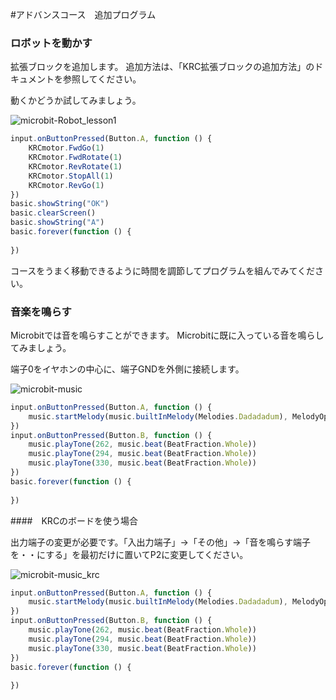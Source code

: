 #アドバンスコース　追加プログラム
### ロボットを動かす

拡張ブロックを追加します。
追加方法は、「KRC拡張ブロックの追加方法」のドキュメントを参照してください。

動くかどうか試してみましょう。

![microbit-Robot_lesson1](C:\Users\MtM\Downloads\microbit-Robot_lesson1.png)

```javascript
input.onButtonPressed(Button.A, function () {
    KRCmotor.FwdGo(1)
    KRCmotor.FwdRotate(1)
    KRCmotor.RevRotate(1)
    KRCmotor.StopAll(1)
    KRCmotor.RevGo(1)
})
basic.showString("OK")
basic.clearScreen()
basic.showString("A")
basic.forever(function () {
	
})
```



コースをうまく移動できるように時間を調節してプログラムを組んでみてください。



### 音楽を鳴らす

Microbitでは音を鳴らすことができます。
Microbitに既に入っている音を鳴らしてみましょう。

端子0をイヤホンの中心に、端子GNDを外側に接続します。

![microbit-music](C:\Users\MtM\Downloads\microbit-music.png)



```javascript
input.onButtonPressed(Button.A, function () {
    music.startMelody(music.builtInMelody(Melodies.Dadadadum), MelodyOptions.Once)
})
input.onButtonPressed(Button.B, function () {
    music.playTone(262, music.beat(BeatFraction.Whole))
    music.playTone(294, music.beat(BeatFraction.Whole))
    music.playTone(330, music.beat(BeatFraction.Whole))
})
basic.forever(function () {
	
})
```



####　KRCのボードを使う場合

出力端子の変更が必要です。「入出力端子」->「その他」->「音を鳴らす端子を・・にする」を最初だけに置いてP2に変更してください。

![microbit-music_krc](C:\Users\MtM\Downloads\microbit-music_krc.png)



```javascript
input.onButtonPressed(Button.A, function () {
    music.startMelody(music.builtInMelody(Melodies.Dadadadum), MelodyOptions.Once)
})
input.onButtonPressed(Button.B, function () {
    music.playTone(262, music.beat(BeatFraction.Whole))
    music.playTone(294, music.beat(BeatFraction.Whole))
    music.playTone(330, music.beat(BeatFraction.Whole))
})
basic.forever(function () {
	
})
```

